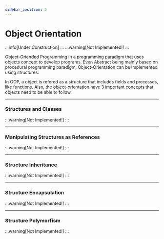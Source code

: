 ```yaml
---
sidebar_position: 3
---
```


# Object Orientation
:::info[Under Construction]
:::
:::warning[Not Implemented!]
:::

Object-Oriended Programming in a programming paradigm that uses objects concept to develop programs.
Even Abstract being mainly based on procedural programming paradigm, Object-Orientation can be implemented
using structures.

In OOP, a object is refered as a structure that includes fields and precesses, like functions. Also,
the object-orientation have 3 important concepts that objects need to be able to follow.

---
### Structures and Classes
:::warning[Not Implemented!]
:::

---
### Manipulating Structures as References
:::warning[Not Implemented!]
:::

---
### Structure Inheritance
:::warning[Not Implemented!]
:::

---
### Structure Encapsulation
:::warning[Not Implemented!]
:::

---
### Structure Polymorfism
:::warning[Not Implemented!]
:::
